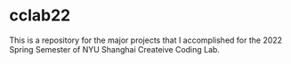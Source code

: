 # cclab22
 
This is a repository for the major projects that I accomplished for the 2022 Spring Semester of NYU Shanghai Createive Coding Lab. 
